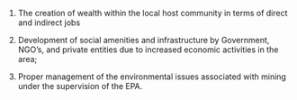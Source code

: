 1. The creation of wealth within the local host community in terms of direct and indirect jobs

2. Development of social amenities and infrastructure by Government, NGO’s,
and private entities due to increased economic activities in the area;

3. Proper management of the environmental issues associated with
mining under the supervision of the EPA.
                
